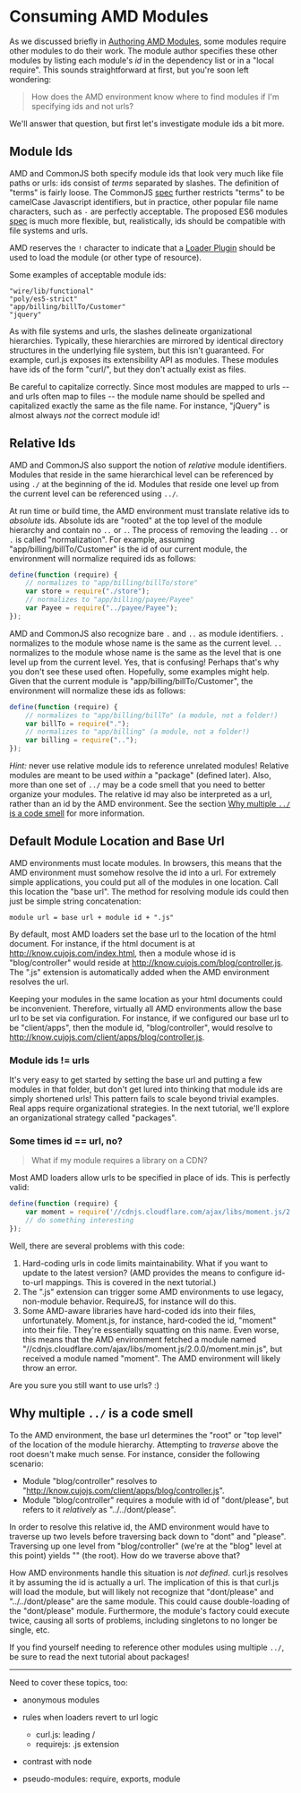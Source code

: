 # Consuming AMD Modules

As we discussed briefly in
[Authoring AMD Modules](001-authoring-amd-modules.md), some modules require
other modules to do their work.  The module author specifies these other
modules by listing each module's *id* in the dependency list or in a
"local require".  This sounds straightforward at first, but you're soon left
wondering:

> How does the AMD environment know where to find modules if I'm specifying
ids and not urls?

We'll answer that question, but first let's investigate module ids a bit more.

## Module Ids

AMD and CommonJS both specify module ids that look very much like file paths or
urls: ids consist of *terms* separated by slashes.  The definition of "terms"
is fairly loose.  The CommonJS
[spec](http://wiki.commonjs.org/wiki/Modules/1.1#Module_Identifiers) further
restricts "terms" to be camelCase Javascript identifiers, but in practice,
other popular file name characters, such as `-` are perfectly acceptable.  The
proposed ES6 modules
[spec](http://wiki.ecmascript.org/doku.php?id=harmony:modules) is much more
flexible, but, realistically, ids should be compatible with file systems
and urls.

AMD reserves the `!` character to indicate that a
[Loader Plugin](https://github.com/amdjs/amdjs-api/wiki/Loader-Plugins) should
be used to load the module (or other type of resource).

Some examples of acceptable module ids:

```
"wire/lib/functional"
"poly/es5-strict"
"app/billing/billTo/Customer"
"jquery"
```

As with file systems and urls, the slashes delineate organizational
hierarchies.  Typically, these hierarchies are mirrored by identical
directory structures in the underlying file system, but this isn't guaranteed.
For example, curl.js exposes its extensibility API as modules.  These modules
have ids of the form "curl/<submodule>", but they don't actually exist as
files.

Be careful to capitalize correctly.  Since most modules are mapped to urls
-- and urls often map to files -- the module name should be spelled and
capitalized exactly the same as the file name.  For instance, "jQuery" is
almost always *not* the correct module id!

## Relative Ids

AMD and CommonJS also support the notion of *relative* module identifiers.
Modules that reside in the same hierarchical level can be referenced by using
 `./` at the beginning of the id.  Modules that reside one level up
from the current level can be referenced using `../`.

At run time or build time, the AMD environment must translate relative ids
to *absolute* ids.  Absolute ids are "rooted" at the top level of the module
hierarchy and contain no `..` or `.`.  The process of removing the leading
`..` or `.` is called "normalization".  For example, assuming
"app/billing/billTo/Customer" is the id of our current module, the environment
will normalize required ids as follows:

```js
define(function (require) {
	// normalizes to "app/billing/billTo/store"
	var store = require("./store");
	// normalizes to "app/billing/payee/Payee"
	var Payee = require("../payee/Payee");
});
```

AMD and CommonJS also recognize bare `.` and `..` as module identifiers.  `.`
normalizes to the module whose name is the same as the current level. `..`
normalizes to the module whose name is the same as the level that is one
level up from the current level.  Yes, that is confusing!  Perhaps that's
why you don't see these used often.  Hopefully, some examples might help.
Given that the current module is "app/billing/billTo/Customer", the
environment will normalize these ids as follows:

```js
define(function (require) {
	// normalizes to "app/billing/billTo" (a module, not a folder!)
	var billTo = require(".");
	// normalizes to "app/billing" (a module, not a folder!)
	var billing = require("..");
});
```

_Hint:_ never use relative module ids to reference unrelated modules!  Relative
modules are meant to be used *within* a "package" (defined later).  Also,
more than one set of `../` may be a code smell that you need to better organize
your modules.  The relative id may also be interpreted as a url, rather than
an id by the AMD environment.  See the section [Why multiple `../` is a
code smell](#why-multiple--is-a-code-smell) for more information.


## Default Module Location and Base Url

AMD environments must locate modules.  In browsers, this means that the AMD
environment must somehow resolve the id into a url.  For extremely simple
applications, you could put all of the modules in one location. Call this
location the "base url".  The method for resolving module ids could then
just be simple string concatenation:

```
module url = base url + module id + ".js"
```

By default, most AMD loaders set the base url to the location of the html
document.  For instance, if the html document is at
http://know.cujojs.com/index.html, then a module whose id is "blog/controller"
would reside at http://know.cujojs.com/blog/controller.js.  The ".js"
extension is automatically added when the AMD environment resolves the url.

Keeping your modules in the same location as your html documents could be
inconvenient.  Therefore, virtually all AMD environments allow the base url
to be set via configuration.  For instance, if we configured our base url to
be "client/apps", then the module id, "blog/controller", would resolve to
http://know.cujojs.com/client/apps/blog/controller.js.

### Module ids != urls

It's very easy to get started by setting the base url and putting a few
modules in that folder, but don't get lured into thinking that module ids
are simply shortened urls!  This pattern fails to scale beyond trivial
examples.  Real apps require organizational strategies.  In the next tutorial,
we'll explore an organizational strategy called "packages".

### Some times id == url, no?

> What if my module requires a library on a CDN?

Most AMD loaders allow urls to be specified in place of ids.  This is perfectly
valid:

```js
define(function (require) {
	var moment = require('//cdnjs.cloudflare.com/ajax/libs/moment.js/2.0.0/moment.min.js');
	// do something interesting
});
```

Well, there are several problems with this code:

1.	Hard-coding urls in code limits maintainability. What if you want to update
	to the latest version?  (AMD provides the means to configure id-to-url
	mappings.  This is covered in the next tutorial.)
2.	The ".js" extension can trigger some AMD environments to use legacy,
	non-module behavior.  RequireJS, for instance will do this.
3.	Some AMD-aware libraries have hard-coded ids into their files,
	unfortunately.  Moment.js, for instance, hard-coded the id, "moment"
	into their file.  They're essentially squatting on this name.  Even worse,
	this means that the AMD environment fetched a module named
	"//cdnjs.cloudflare.com/ajax/libs/moment.js/2.0.0/moment.min.js", but
	 received a module named "moment".  The AMD environment will likely
	 throw an error.

Are you sure you still want to use urls? :)

## Why multiple `../` is a code smell

To the AMD environment, the base url determines the "root" or "top level" of
the location of the module hierarchy.  Attempting to *traverse* above the
root doesn't make much sense.  For instance, consider the following scenario:

* Module "blog/controller" resolves to
  "http://know.cujojs.com/client/apps/blog/controller.js".
* Module "blog/controller" requires a module with id of "dont/please", but
  refers to it *relatively* as "../../dont/please".

In order to resolve this relative id, the AMD environment would have to
traverse up two levels before traversing back down to "dont" and "please".
Traversing up one level from "blog/controller" (we're at the "blog" level
at this point) yields "" (the root).  How do we traverse above that?

How AMD environments handle this situation is *not defined*.  curl.js resolves
it by assuming the id is actually a url.  The implication of this is that
curl.js will load the module, but will likely not recognize that "dont/please"
and "../../dont/please" are the same module.  This could cause double-loading
of the "dont/please" module. Furthermore, the module's factory could execute
twice, causing all sorts of problems, including singletons to no longer be
single, etc.

If you find yourself needing to reference other modules using multiple `../`,
be sure to read the next tutorial about packages!

-----

Need to cover these topics, too:

- anonymous modules

- rules when loaders revert to url logic
	- curl.js: leading /
	- requirejs: .js extension

- contrast with node

- pseudo-modules: require, exports, module

